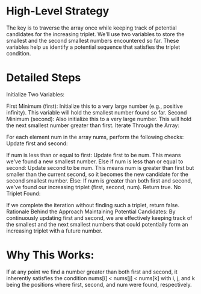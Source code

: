# High-Level Strategy
The key is to traverse the array once while keeping track of potential candidates for the increasing triplet. We'll use two variables to store the smallest and the second smallest numbers encountered so far. These variables help us identify a potential sequence that satisfies the triplet condition.

# Detailed Steps
Initialize Two Variables:

First Minimum (first): Initialize this to a very large number (e.g., positive infinity). This variable will hold the smallest number found so far.
Second Minimum (second): Also initialize this to a very large number. This will hold the next smallest number greater than first.
Iterate Through the Array:

For each element num in the array nums, perform the following checks:
Update first and second:

If num is less than or equal to first:
Update first to be num. This means we've found a new smallest number.
Else if num is less than or equal to second:
Update second to be num. This means num is greater than first but smaller than the current second, so it becomes the new candidate for the second smallest number.
Else:
If num is greater than both first and second, we've found our increasing triplet (first, second, num). Return true.
No Triplet Found:

If we complete the iteration without finding such a triplet, return false.
Rationale Behind the Approach
Maintaining Potential Candidates:
By continuously updating first and second, we are effectively keeping track of the smallest and the next smallest numbers that could potentially form an increasing triplet with a future number.

# Why This Works:
If at any point we find a number greater than both first and second, it inherently satisfies the condition nums[i] < nums[j] < nums[k] with i, j, and k being the positions where first, second, and num were found, respectively.